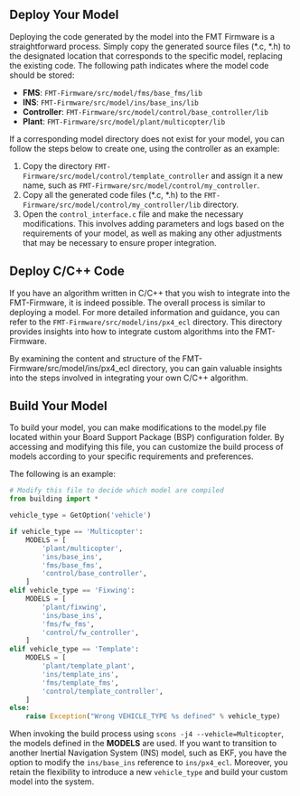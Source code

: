 
## Deploy Your Model

Deploying the code generated by the model into the FMT Firmware is a straightforward process. Simply copy the generated source files (*.c, *.h) to the designated location that corresponds to the specific model, replacing the existing code. The following path indicates where the model code should be stored:

- **FMS**: `FMT-Firmware/src/model/fms/base_fms/lib`
- **INS**: `FMT-Firmware/src/model/ins/base_ins/lib`
- **Controller**: `FMT-Firmware/src/model/control/base_controller/lib`
- **Plant**: `FMT-Firmware/src/model/plant/multicopter/lib`

If a corresponding model directory does not exist for your model, you can follow the steps below to create one, using the controller as an example:

1. Copy the directory `FMT-Firmware/src/model/control/template_controller` and assign it a new name, such as `FMT-Firmware/src/model/control/my_controller`.
2. Copy all the generated code files (*.c, *.h) to the `FMT-Firmware/src/model/control/my_controller/lib` directory.
3. Open the `control_interface.c` file and make the necessary modifications. This involves adding parameters and logs based on the requirements of your model, as well as making any other adjustments that may be necessary to ensure proper integration.

## Deploy C/C++ Code

If you have an algorithm written in C/C++ that you wish to integrate into the FMT-Firmware, it is indeed possible. The overall process is similar to deploying a model. For more detailed information and guidance, you can refer to the `FMT-Firmware/src/model/ins/px4_ecl` directory. This directory provides insights into how to integrate custom algorithms into the FMT-Firmware.

By examining the content and structure of the FMT-Firmware/src/model/ins/px4_ecl directory, you can gain valuable insights into the steps involved in integrating your own C/C++ algorithm. 

## Build Your Model
To build your model, you can make modifications to the model.py file located within your Board Support Package (BSP) configuration folder. By accessing and modifying this file, you can customize the build process of models according to your specific requirements and preferences. 

The following is an example:

```python
# Modify this file to decide which model are compiled
from building import *

vehicle_type = GetOption('vehicle')

if vehicle_type == 'Multicopter':
    MODELS = [
        'plant/multicopter',
        'ins/base_ins',
        'fms/base_fms',
        'control/base_controller',
    ]
elif vehicle_type == 'Fixwing':
    MODELS = [
        'plant/fixwing',
        'ins/base_ins',
        'fms/fw_fms',
        'control/fw_controller',
    ]
elif vehicle_type == 'Template':
    MODELS = [
        'plant/template_plant',
        'ins/template_ins',
        'fms/template_fms',
        'control/template_controller',
    ]
else:
    raise Exception("Wrong VEHICLE_TYPE %s defined" % vehicle_type)
```

When invoking the build process using `scons -j4 --vehicle=Multicopter`, the models defined in the **MODELS** are used. If you want to transition to another Inertial Navigation System (INS) model, such as EKF, you have the option to modify the `ins/base_ins` reference to `ins/px4_ecl`. Moreover, you retain the flexibility to introduce a new `vehicle_type` and build your custom model into the system.
